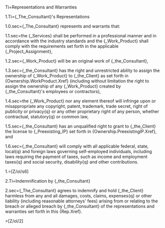 Ti=Representations and Warranties

1.Ti={_The_Consultant}'s Representations

1.0.sec={_The_Consultant} represents and warrants that:

1.1.sec=the {_Services} shall be performed in a professional manner and in accordance with the industry standards and the {_Work_Product} shall comply with the requirements set forth in the applicable {_Project_Assignment},

1.2.sec={_Work_Product} will be an original work of {_the_Consultant},

1.3.sec={_the_Consultant} has the right and unrestricted ability to assign the ownership of {_Work_Product} to {_the_Client} as set forth in {Ownership.WorkProduct.Xref} (including without limitation the right to assign the ownership of any {_Work_Product} created by {_the_Consultant}'s employees or contractors),

1.4.sec=the {_Work_Product} nor any element thereof will infringe upon or misappropriate any copyright, patent, trademark, trade secret, right of publicity or privacy{q} or any other proprietary right of any person, whether contractual, statutory{q} or common law,

1.5.sec={_the_Consultant} has an unqualified right to grant to {_the_Client} the license to {_Preexisting_IP} set forth in {Ownership.PreexistingIP.Xref}, and

1.6.sec={_the_Consultant} will comply with all applicable federal, state, local{q} and foreign laws governing self-employed individuals, including laws requiring the payment of taxes, such as income and employment taxes{q} and social security, disability{q} and other contributions.

1.=[Z/ol/s6]

2.Ti=Indemnification by {_the_Consultant}

2.sec={_The_Consultant} agrees to indemnify and hold {_the_Client} harmless from any and all damages, costs, claims, expenses{q} or other liability (including reasonable attorneys' fees) arising from or relating to the breach or alleged breach by {_the_Consultant} of the representations and warranties set forth in this {Rep.Xref}.

=[Z/ol/2]
